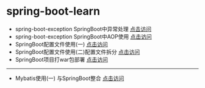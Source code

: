 # spring-boot-learn
- spring-boot-exception SpringBoot中异常处理 [点击访问](http://www.ohbee.cn/archives/388)
- spring-boot-exception SpringBoot中AOP使用 [点击访问](http://www.ohbee.cn/archives/396)
- SpringBoot配置文件使用(一) [点击访问](http://www.ohbee.cn/archives/161)
- SpringBoot配置文件使用(二)配置文件拆分 [点击访问](http://www.ohbee.cn/archives/215)
- SpringBoot项目打war包部署 [点击访问](http://www.ohbee.cn/archives/432)

---
- Mybatis使用(一) 与SpringBoot整合 [点击访问](http://www.ohbee.cn/archives/154)